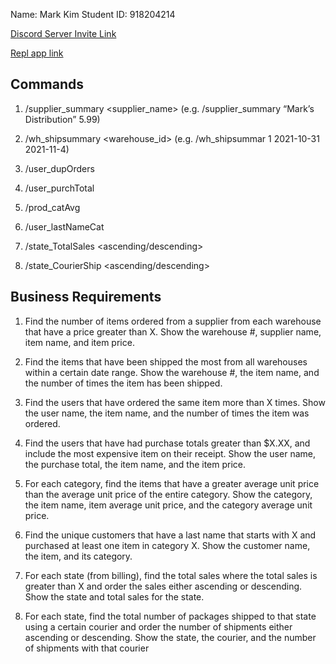 Name: Mark Kim
Student ID: 918204214

[Discord Server Invite Link](https://discord.gg/aPTMCPjg)

[Repl app link](https://replit.com/@mkim797/mkim22bot)

## Commands
1. /supplier_summary <supplier_name> <price>
(e.g. /supplier_summary “Mark’s Distribution” 5.99)

2. /wh_shipsummary <warehouse_id> <min date> <max date>
(e.g. /wh_shipsummar 1 2021-10-31 2021-11-4)

3. /user_dupOrders <number of orders>

4. /user_purchTotal <purchase total>

5. /prod_catAvg

6. /user_lastNameCat <last initial> <category>

7. /state_TotalSales <ascending/descending>

8. /state_CourierShip <courier> <ascending/descending> 
  
## Business Requirements
1. Find the number of items ordered from a supplier from each warehouse that have a price greater than X.  Show the warehouse #, supplier name, item name, and item price.

2. Find the items that have been shipped the most from all warehouses within a certain date range.  Show the warehouse #, the item name, and the number of times the item has been shipped.

3. Find the users that have ordered the same item more than X times.  Show the user name, the item name, and the number of times the item was ordered.

4. Find the users that have had purchase totals greater than $X.XX, and include the most expensive item on their receipt.  Show the user name, the purchase total, the item name, and the item price.

5. For each category, find the items that have a greater average unit price than the average unit price of the entire category. Show the category, the item name, item average unit price, and the category average unit price.

6. Find the unique customers that have a last name that starts with X and purchased at least one item in category X.  Show the customer name, the item, and its category.

7. For each state (from billing), find the total sales where the total sales is greater than X and order the sales either ascending or descending.  Show the state and total sales for the state.

8. For each state, find the total number of packages shipped to that state using a certain courier and order the number of shipments either ascending or descending.  Show the state, the courier, and the number of shipments with that courier 
